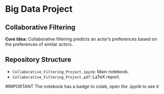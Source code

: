 # Big Data Project

## Collaborative Filtering

**Core Idea:** Collaborative filtering predicts an actor’s preferences based on the preferences of similar actors.

## Repository Structure
- `Collaborative_Filtering_Project.ipynb`: Main notebook.
- `Collaborative_Filtering_Project.pdf`: LaTeX report.

#IMPORTANT
The notebook has a badge to colab, open the .ipynb to see it
